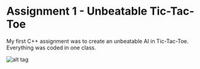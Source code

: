 # Assignment 1 - Unbeatable Tic-Tac-Toe
My first C++ assignment was to create an unbeatable AI in Tic-Tac-Toe. Everything was coded in one class.

![alt tag](http://michaelpratt.ca/images/tttv2.png)
